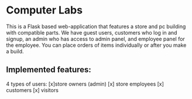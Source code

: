 # Computer Labs
This is a Flask based web-application that features a store and pc building with compatible parts. We have guest users, customers who log in and signup, an admin who has access to admin panel, and employee panel for the employee. You can place orders of items individually or after you make a build.

## Implemented features:

4 types of users: 
[x]store owners (admin)
[x] store employees
[x] customers
[x] visitors
